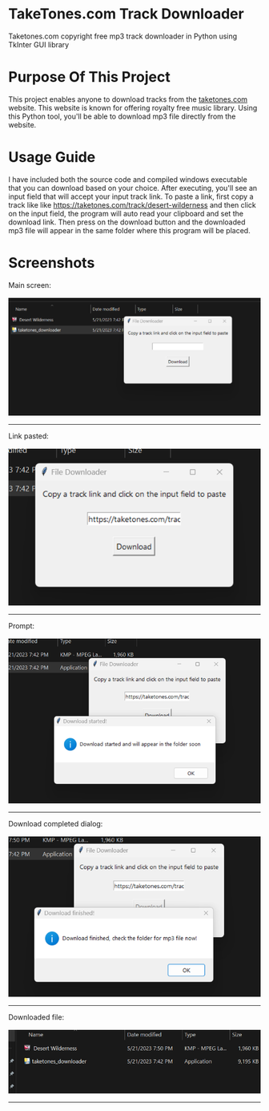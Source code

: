# TakeTones.com Track Downloader
Taketones.com copyright free mp3 track downloader in Python using TkInter GUI library

# Purpose Of This Project
This project enables anyone to download tracks from the <a href="https://taketones.com">taketones.com</a> website. This website is known for offering royalty free music library. Using this Python tool, you'll be able to download mp3 file directly from the website. 

# Usage Guide
I have included both the source code and compiled windows executable that you can download based on your choice. After executing, you'll see an input field that will accept your input track link. To paste a link, first copy a track like like https://taketones.com/track/desert-wilderness and then click on the input field, the program will auto read your clipboard and set the download link. Then press on the download button and the downloaded mp3 file will appear in the same folder where this program will be placed.

# Screenshots
Main screen:<br><br>
<img src="https://raw.githubusercontent.com/TufayelLUS/TakeTones.com-Track-Downloader/main/Screenshots/ss1.png" /><br><hr>
Link pasted:<br><br>
<img src="https://raw.githubusercontent.com/TufayelLUS/TakeTones.com-Track-Downloader/main/Screenshots/aa2.png" /><br><hr>
Prompt:<br><br>
<img src="https://raw.githubusercontent.com/TufayelLUS/TakeTones.com-Track-Downloader/main/Screenshots/ss3.png" /><br><hr>
Download completed dialog:<br><br>
<img src="https://raw.githubusercontent.com/TufayelLUS/TakeTones.com-Track-Downloader/main/Screenshots/ss4.png" /><br><hr>
Downloaded file:<br><br>
<img src="https://raw.githubusercontent.com/TufayelLUS/TakeTones.com-Track-Downloader/main/Screenshots/ss5.png" /><br><hr>
